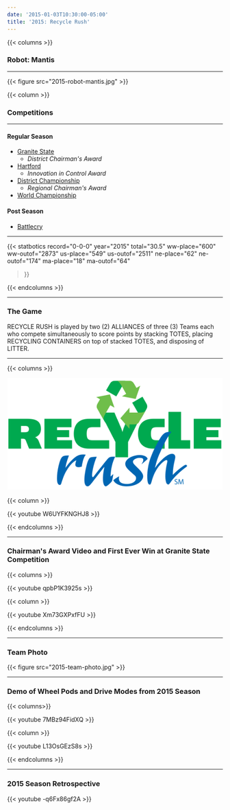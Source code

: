 ```yaml
---
date: '2015-01-03T10:30:00-05:00'
title: '2015: Recycle Rush'
---
```


{{< columns >}}

### Robot: Mantis

---

{{< figure src="2015-robot-mantis.jpg" >}}

{{< column >}}

### Competitions

---

#### Regular Season

* [Granite State](https://www.thebluealliance.com/event/2015nhnas)
  * _District Chairman's Award_
* [Hartford](https://www.thebluealliance.com/event/2015cthar)
  * _Innovation in Control Award_
* [District Championship](https://www.thebluealliance.com/event/2015necmp)
  * _Regional Chairman's Award_
* [World Championship](https://www.thebluealliance.com/event/2015cars)


#### Post Season

* [Battlecry](https://www.thebluealliance.com/event/2015bc)

---

{{< statbotics
    record="0-0-0" year="2015"
    total="30.5"
    ww-place="600" ww-outof="2873"
    us-place="549" us-outof="2511"
    ne-place="62"  ne-outof="174"
    ma-place="18"  ma-outof="64"
>}}

{{< endcolumns >}}

---

### The Game

RECYCLE RUSH is played by two (2) ALLIANCES of three (3) Teams each who compete simultaneously to score points by stacking TOTES, placing RECYCLING CONTAINERS on top of stacked TOTES, and disposing of LITTER. 

---

{{< columns >}}

[![Recycle Rush Logo](recycle-rush-logo.svg)](https://en.wikipedia.org/wiki/Recycle_Rush)

{{< column >}}

{{< youtube W6UYFKNGHJ8 >}}

{{< endcolumns >}}

---
### Chairman's Award Video and First Ever Win at Granite State Competition

{{< columns >}}

{{< youtube qpbP1K3925s >}}

{{< column >}}

{{< youtube Xm73GXPxfFU >}}

{{< endcolumns >}}

---

### Team Photo
{{< figure src="2015-team-photo.jpg" >}}

---
### Demo of Wheel Pods and Drive Modes from 2015 Season

{{< columns>}}

{{< youtube 7MBz94FidXQ >}}

{{< column >}}

{{< youtube L13OsGEzS8s >}}

{{< endcolumns >}}

---
### 2015 Season Retrospective

{{< youtube -q6Fx86gf2A >}}

